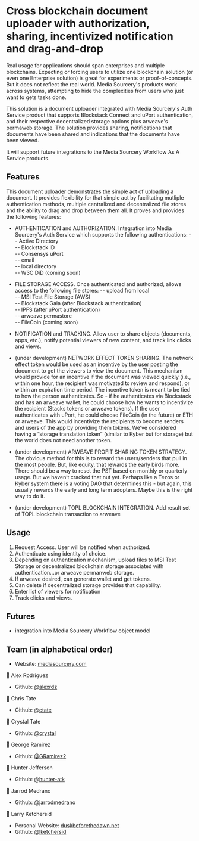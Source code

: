 # Cross blockchain document uploader with authorization, sharing, incentivized notification and drag-and-drop

Real usage for applications should span enterprises and multiple blockchains. Expecting or forcing users to utilize one blockchain solution (or even one Enterprise solution) is great for experiments or proof-of-concepts. But it does not reflect the real world. Media Sourcery's products work across systems, attempting to hide the complexities from users who just want to gets tasks done.

This solution is a document uploader integrated with Media Sourcery's Auth Service product that supports Blockstack Connect and uPort authentication, and their respective decentralized storage options plus arweave's permaweb storage. The solution provides sharing, notifications that documents have been shared and indications that the documents have been viewed.

It will support future integrations to the Media Sourcery Workflow As A Service products.

## Features

This document uploader demonstrates the simple act of uploading a document. It provides flexibility for that simple act by facilitating mutliple authentication methods, multiple centralized and decentralized file stores and the ability to drag and drop between them all. It proves and provides the following features:

- AUTHENTICATION and AUTHORIZATION. Integration into Media Sourcery's Auth Service which supports the following authentications:
-- Active Directory  
-- Blockstack ID  
-- Consensys uPort  
-- email  
-- local directory  
-- W3C DiD (coming soon)  

- FILE STORAGE ACCESS. Once authenticated and authorized, allows access to the following file stores:
-- upload from local  
-- MSI Test File Storage (AWS)  
-- Blockstack Gaia (after Blockstack authentication)  
-- IPFS (after uPort authentication)  
-- arweave permastore  
-- FileCoin (coming soon)  

- NOTIFICATION and TRACKING. Allow user to share objects (documents, apps, etc.),  notify potential viewers of new content, and track link clicks and views.

- (under development) NETWORK EFFECT TOKEN SHARING. The network effect token would be used as an incentive by the user posting the document to get the viewers to view the document. This mechanism would provide for an incentive if the document was viewed quickly (i.e., within one hour, the recipient was motivated to review and respond), or within an expiration time period. The incentive token is meant to be tied to how the person authenticates. So - if he authenticates via Blockstack and has an arweave wallet, he could choose how he wants to incentivize the recipient (Stacks tokens or arweave tokens). If the user authenticates with uPort, he could choose FileCoin (in the future) or ETH or arweave. This would incentivize the recipients to become senders and users of the app by providing them tokens. We’ve considered having a “storage translation token” (similar to Kyber but for storage) but the world does not need another token.

- (under development) ARWEAVE PROFIT SHARING TOKEN STRATEGY. The obvious method for this is to reward the users/senders that pull in the most people. But, like equity, that rewards the early birds more. There should be a way to reset the PST based on monthly or quarterly usage. But we haven’t cracked that nut yet. Perhaps like a Tezos or Kyber system there is a voting DAO that determines this - but again, this usually rewards the early and long term adopters. Maybe this is the right way to do it.

- (under development) TOPL BLOCKCHAIN INTEGRATION. Add result set of TOPL blockchain transaction to arweave


## Usage

1. Request Access. User will be notified when authorized.
2. Authenticate using identity of choice.
3. Depending on authentication mechanism, upload files to MSI Test Storage or decentralized blockchain storage associated with authentication...or arweave permanweb storage.
4. If arweave desired, can generate wallet and get tokens.
5. Can delete if decentralized storage provides that capability.
6. Enter list of viewers for notification
7. Track clicks and views.

## Futures

- integration into Media Sourcery Workflow object model



## Team (in alphabetical order)

- Website: <a href="https://www.mediasourcery.com/">mediasourcery.com</a>

👤 Alex Rodriguez
- Github: [@alexrdz](https://github.com/alexrdz)

👤 Chris Tate
- Github: [@ctate](https://github.com/ctate)

👤 Crystal Tate
- Github: [@crystal](https://github.com/crystal)

👤 George Ramirez
- Github: [@GRamirez2](https://github.com/GRamirez2)

👤 Hunter Jefferson
- Github: [@hunter-atk](https://github.com/hunter-atk)

👤 Jarrod Medrano
- Github: [@jarrodmedrano](https://github.com/jarrodmedrano)

👤 Larry Ketchersid

- Personal Website: <a href="https://www.duskbeforethedawn.net/">duskbeforethedawn.net</a>
- Github: [@lketchersid](https://github.com/lketchersid)
